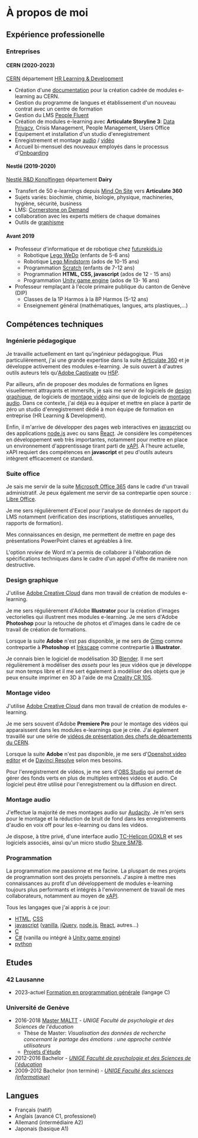 # À propos de moi

## Expérience professionelle

### Entreprises

#### CERN (2020-2023)

[CERN](https://home.cern) département [HR Learning & Development](https://hr.web.cern.ch/)

* Création d'une [documentation](https://technophil.dev/projects/#cern-e-learning-guidelines) pour la création cadrée de modules e-learning au CERN.
* Gestion du programme de langues et établissement d'un nouveau contrat avec un centre de formation
* Gestion du LMS [People Fluent](https://www.peoplefluent.com/)
* Création de modules e-learning avec **Articulate Storyline 3**: [Data Privacy](https://technophil.dev/projects/#cern-data-privacy), Crisis Management, People Management, Users Office
* Equipement et installation d'un studio d'enregistrement
* Enregistrement et montage [audio](#montage-audio) / [vidéo](#montage-video)
* Accueil bi-mensuel des nouveaux employés dans le processus d'[Onboarding](https://indico.cern.ch/category/13631/)

#### Nestlé (2019-2020)

[Nestlé R&D Konolfingen](https://www.nestle.ch/de/nestleschweiz/forschung/konolfingen) département **Dairy**

* Transfert de 50 e-learnings depuis [Mind On Site](https://www.mindonsite.com/) vers **Articulate 360**
* Sujets variés: biochimie, chimie, biologie, physique, machineries, hygiène, sécurité, business
* LMS: [Cornerstone on Demand](https://www.cornerstoneondemand.com)
* collaboration avec les experts métiers de chaque domaines
* Outils de [graphisme](#design-graphique)

#### Avant 2019

* Professeur d'informatique et de robotique chez [futurekids.io](https://futurekids.io)
    * Robotique [Lego WeDo](https://education.lego.com/en-us/product-resources/wedo-2/downloads/programming-block-descriptions) (enfants de 5-6 ans)
    * Robotique [Lego Mindstorm](https://www.lego.com/fr-ch/themes/mindstorms/about) (ados de 10-15 ans)
    * Programmation [Scratch](https://scratch.mit.edu/) (enfants de 7-12 ans)
    * Programmation **HTML, CSS, javascript** (ados de 12 - 15 ans)
    * Programmation [Unity game engine](https://unity.com/) (ados de 13- 16 ans)
* Professeur remplaçant à l'école primaire publique du canton de Genève (DIP)
    * Classes de la 1P Harmos à la 8P Harmos (5-12 ans)
    * Enseignement général (mathématiques, langues, arts plastiques,...)

## Compétences techniques

### Ingénierie pédagogique

Je travaille actuellement en tant qu'ingénieur pédagogique. Plus particulièrement, j'ai une grande expertise dans la suite [Articulate 360](https://articulate.com/) et je développe activement des modules e-learning. Je suis ouvert à d'autres outils auteurs tels qu'[Adobe Captivate](https://www.adobe.com/ch_fr/products/captivate.html) ou [H5P](https://h5p.org/).

Par ailleurs, afin de proposer des modules de formations en lignes visuellement attrayants et immersifs, je sais me servir de logiciels de [design graphique](#design-graphique), de logiciels de [montage vidéo](#montage-video) ainsi que de logiciels de [montage audio](#montage-audio). Dans ce contexte, j'ai déjà eu à équiper et mettre en place à partir de zéro un studio d'enregistrement dédié à mon équipe de formation en entreprise (HR Learning & Development).

Enfin, il m'arrive de développer des pages web interactives en [javascript](https://www.javascript.com/) ou des applications [node.js](https://nodejs.org/en/) avec ou sans [React](https://reactjs.org/). Je considère les compétences en développement web très importantes, notamment pour mettre en place un environnement d'apprentissage tirant parti de [xAPI](https://xapi.com/). À l'heure actuelle, xAPI requiert des compétences en **javascript** et peu d'outils auteurs intègrent efficacement ce standard.

### Suite office

Je sais me servir de la suite [Microsoft Office 365](https://www.microsoft.com/fr-ch/microsoft-365/business?market=ch) dans le cadre d'un travail administratif. Je peux également me servir de sa contrepartie open source : [Libre Office](https://www.libreoffice.org/).

Je me sers régulièrement d'Excel pour l'analyse de données de rapport du LMS notamment (vérification des inscriptions, statistiques annuelles, rapports de formation).

Mes connaissances en design, me permettent de mettre en page des présentations PowerPoint claires et agréables à lire.

L'option *review* de Word m'a permis de collaborer à l'élaboration de spécifications techniques dans le cadre d'un appel d'offre de manière non destructive.

### Design graphique

J'utilise [Adobe Creative Cloud](https://www.adobe.com/ch_fr/creativecloud.html) dans mon travail de création de modules e-learning.

Je me sers régulièrement d'Adobe **Illustrator** pour la création d'images vectorielles qui illustrent mes modules e-learning. Je me sers d'Adobe **Photoshop** pour la retouche de photos et d'images dans le cadre de ce travail de création de formations.

Lorsque la suite **Adobe** n'est pas disponible, je me sers de [Gimp](https://www.gimp.org/) comme contrepartie à **Photoshop** et [Inkscape](https://inkscape.org/) comme contrepartie à **Illustrator**.

Je connais bien le logiciel de modélisation 3D [Blender](https://www.blender.org/). Il me sert régulièrement à modéliser des *assets* pour les jeux vidéos que je développe sur mon temps libre et il me sert également à modéliser des objets que je peux ensuite imprimer en 3D à l'aide de ma [Creality CR 10S](https://www.creality3dofficial.com/products/official-creality-cr-10s-3d-printer).

### Montage video

J'utilise [Adobe Creative Cloud](https://www.adobe.com/ch_fr/creativecloud.html) dans mon travail de création de modules e-learning.

Je me sers souvent d'Adobe **Premiere Pro** pour le montage des vidéos qui apparaissent dans les modules e-learnings que je crée. J'ai également travaillé sur une série de [vidéos de présentation des chefs de départements du CERN](https://videos.cern.ch/search?page=1&size=21&q=onboarding).

Lorsque la suite **Adobe** n'est pas disponible, je me sers d'[Openshot video editor](https://www.openshot.org/) et de [Davinci Resolve](https://davinciresolve.us.com/) selon mes besoins.

Pour l'enregistrement de vidéos, je me sers d'[OBS Studio](https://obsproject.com/) qui permet de gérer des fonds verts en plus de multiples entrées vidéos et audio. Ce logiciel peut être utilisé pour l'enregistrement ou la diffusion en direct.

### Montage audio

J'effectue la majorité de mes montages audio sur [Audacity](https://www.audacityteam.org/). Je m'en sers pour le montage et la réduction de bruit de fond dans les enregistrements d'audio en voix off pour les e-learning ou dans les vidéos.

Je dispose, à titre privé, d'une interface audio [TC-Helicon GOXLR](https://www.tc-helicon.com/product.html?modelCode=P0CQK) et ses logiciels associés, ainsi qu'un micro studio [Shure SM7B](https://www.shure.com/fr-FR/produits/microphones/sm7b?variant=SM7B).

### Programmation

La programmation me passionne et me facine. La pluspart de mes projets de programmation sont des projets personnels. J'aspire à mettre mes connaissances au profit d'un développement de modules e-learning toujours plus performants et intégrés à l'environnement de travail de mes collaborateurs, notamment au moyen de [xAPI](https://xapi.com/).

Tous les langages que j'ai appris à ce jour:

* [HTML](https://fr.wikipedia.org/wiki/Hypertext_Markup_Language), [CSS](https://fr.wikipedia.org/wiki/CSS)
* [javascript](https://fr.wikipedia.org/wiki/JavaScript) ([vanilla](http://vanilla-js.com/), [jQuery](https://jquery.com/), [node.js](https://nodejs.org/en/), [React](https://reactjs.org/), autres...)
* [C](https://fr.wikipedia.org/wiki/C_(langage))
* [C#](https://fr.wikipedia.org/wiki/C_sharp) (vanilla ou intégré à [Unity game engine](https://unity.com/))
* [python](https://www.python.org/)

## Etudes

### 42 Lausanne

* 2023-actuel [Formation en programmation générale](http://42lausanne.ch/) (langage C)

### Université de Genève

* 2016-2018 [Master MALTT](https://maltt.unige.ch/) - *UNIGE Faculté de psychologie et des Sciences de l'éducation*
    * Thèse de Master: *Visualisation des données de recherche concernant le partage des émotions : une approche centrée utilisateurs*
    * [Projets d'étude](http://tecfaetu.unige.ch/etu-maltt/wall-e/bersetp0/)
* 2012-2016 Bachelor - *[UNIGE Faculté de psychologie et des Sciences de l'éducation](https://www.unige.ch/fapse/)*
* 2009-2012 Bachelor (non terminé) - *[UNIGE Faculté des sciences (informatique)](https://www.unige.ch/dinfo/formations/bachelor/)*

## Langues

* Français (natif)
* Anglais (avancé C1, professionel)
* Allemand (intermédiaire A2)
* Japonais (basique A1)